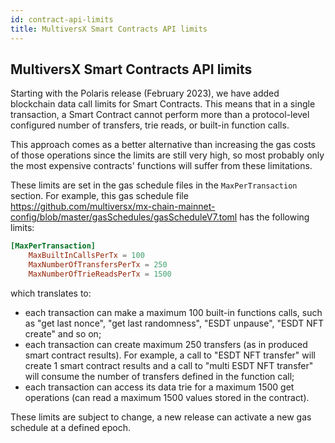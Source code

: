 ```yaml
---
id: contract-api-limits
title: MultiversX Smart Contracts API limits
---
```


[comment]: # (mx-abstract)

## MultiversX Smart Contracts API limits

Starting with the Polaris release (February 2023), we have added blockchain data call limits for Smart Contracts. This means that in a single transaction, a Smart Contract cannot perform more than a protocol-level configured number of transfers, trie reads, or built-in function calls.

This approach comes as a better alternative than increasing the gas costs of those operations since the limits are still very high, so most probably only the most expensive contracts' functions will suffer from these limitations.

These limits are set in the gas schedule files in the `MaxPerTransaction` section. For example, this 
gas schedule file https://github.com/multiversx/mx-chain-mainnet-config/blob/master/gasSchedules/gasScheduleV7.toml has the following limits:

```toml
[MaxPerTransaction]
    MaxBuiltInCallsPerTx = 100
    MaxNumberOfTransfersPerTx = 250
    MaxNumberOfTrieReadsPerTx = 1500
```

which translates to:
* each transaction can make a maximum 100 built-in functions calls, such as "get last nonce", "get last randomness", "ESDT unpause", "ESDT NFT create" and so on;
* each transaction can create maximum 250 transfers (as in produced smart contract results). For example, a call  to "ESDT NFT transfer" will create 1 
smart contract results and a call to "multi ESDT NFT transfer" will consume the number of transfers defined in the function call;
* each transaction can access its data trie for a maximum 1500 get operations (can read a maximum 1500 values stored in the contract).

These limits are subject to change, a new release can activate a new gas schedule at a defined epoch.
